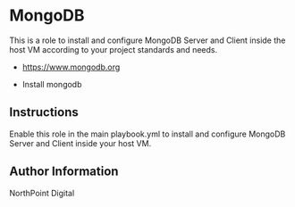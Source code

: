 # MongoDB

This is a role to install and configure MongoDB Server and Client inside the host VM according to your project standards and needs.

* https://www.mongodb.org

* Install mongodb

## Instructions

Enable this role in the main playbook.yml to install and configure MongoDB Server and Client inside your host VM.

## Author Information

NorthPoint Digital
